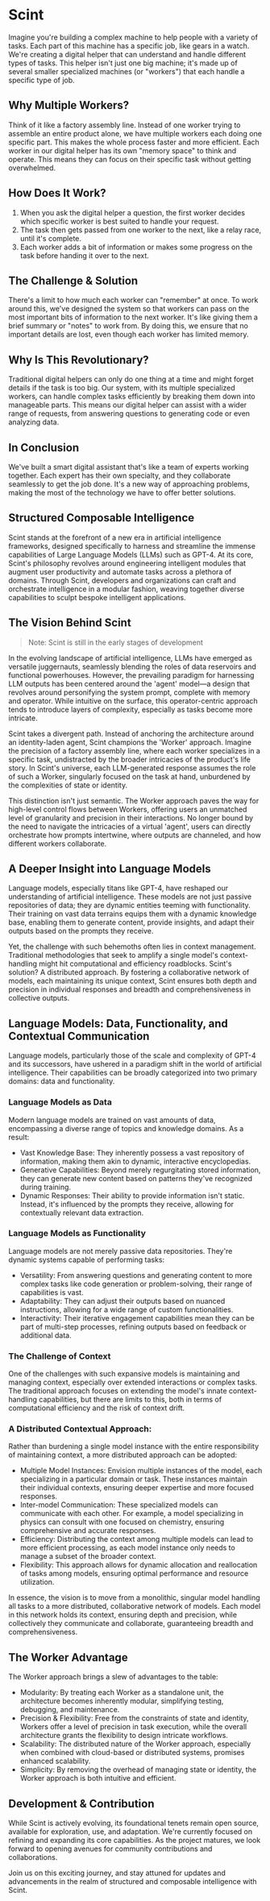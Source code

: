 # Scint

Imagine you're building a complex machine to help people with a variety of tasks. Each part of this machine has a specific job, like gears in a watch. We're creating a digital helper that can understand and handle different types of tasks. This helper isn't just one big machine; it's made up of several smaller specialized machines (or "workers") that each handle a specific type of job.

## Why Multiple Workers?

Think of it like a factory assembly line. Instead of one worker trying to assemble an entire product alone, we have multiple workers each doing one specific part. This makes the whole process faster and more efficient.
Each worker in our digital helper has its own "memory space" to think and operate. This means they can focus on their specific task without getting overwhelmed.

## How Does It Work?

1. When you ask the digital helper a question, the first worker decides which specific worker is best suited to handle your request.
2. The task then gets passed from one worker to the next, like a relay race, until it's complete.
3. Each worker adds a bit of information or makes some progress on the task before handing it over to the next.

## The Challenge & Solution

There's a limit to how much each worker can "remember" at once. To work around this, we've designed the system so that workers can pass on the most important bits of information to the next worker. It's like giving them a brief summary or "notes" to work from.
By doing this, we ensure that no important details are lost, even though each worker has limited memory.

## Why Is This Revolutionary?

Traditional digital helpers can only do one thing at a time and might forget details if the task is too big. Our system, with its multiple specialized workers, can handle complex tasks efficiently by breaking them down into manageable parts. This means our digital helper can assist with a wider range of requests, from answering questions to generating code or even analyzing data.

## In Conclusion

We've built a smart digital assistant that's like a team of experts working together. Each expert has their own specialty, and they collaborate seamlessly to get the job done. It's a new way of approaching problems, making the most of the technology we have to offer better solutions.

## Structured Composable Intelligence

Scint stands at the forefront of a new era in artificial intelligence frameworks, designed specifically to harness and streamline the immense capabilities of Large Language Models (LLMs) such as GPT-4. At its core, Scint's philosophy revolves around engineering intelligent modules that augment user productivity and automate tasks across a plethora of domains. Through Scint, developers and organizations can craft and orchestrate intelligence in a modular fashion, weaving together diverse capabilities to sculpt bespoke intelligent applications.

## The Vision Behind Scint

> Note: Scint is still in the early stages of development

In the evolving landscape of artificial intelligence, LLMs have emerged as versatile juggernauts, seamlessly blending the roles of data reservoirs and functional powerhouses. However, the prevailing paradigm for harnessing LLM outputs has been centered around the 'agent' model—a design that revolves around personifying the system prompt, complete with memory and operator. While intuitive on the surface, this operator-centric approach tends to introduce layers of complexity, especially as tasks become more intricate.

Scint takes a divergent path. Instead of anchoring the architecture around an identity-laden agent, Scint champions the 'Worker' approach. Imagine the precision of a factory assembly line, where each worker specializes in a specific task, undistracted by the broader intricacies of the product's life story. In Scint's universe, each LLM-generated response assumes the role of such a Worker, singularly focused on the task at hand, unburdened by the complexities of state or identity.

This distinction isn't just semantic. The Worker approach paves the way for high-level control flows between Workers, offering users an unmatched level of granularity and precision in their interactions. No longer bound by the need to navigate the intricacies of a virtual 'agent', users can directly orchestrate how prompts intertwine, where outputs are channeled, and how different workers collaborate.

## A Deeper Insight into Language Models

Language models, especially titans like GPT-4, have reshaped our understanding of artificial intelligence. These models are not just passive repositories of data; they are dynamic entities teeming with functionality. Their training on vast data terrains equips them with a dynamic knowledge base, enabling them to generate content, provide insights, and adapt their outputs based on the prompts they receive.

Yet, the challenge with such behemoths often lies in context management. Traditional methodologies that seek to amplify a single model's context-handling might hit computational and efficiency roadblocks. Scint's solution? A distributed approach. By fostering a collaborative network of models, each maintaining its unique context, Scint ensures both depth and precision in individual responses and breadth and comprehensiveness in collective outputs.

## Language Models: Data, Functionality, and Contextual Communication

Language models, particularly those of the scale and complexity of GPT-4 and its successors, have ushered in a paradigm shift in the world of artificial intelligence. Their capabilities can be broadly categorized into two primary domains: data and functionality.

### Language Models as Data

Modern language models are trained on vast amounts of data, encompassing a diverse range of topics and knowledge domains. As a result:

- Vast Knowledge Base: They inherently possess a vast repository of information, making them akin to dynamic, interactive encyclopedias.
- Generative Capabilities: Beyond merely regurgitating stored information, they can generate new content based on patterns they've recognized during training.
- Dynamic Responses: Their ability to provide information isn't static. Instead, it's influenced by the prompts they receive, allowing for contextually relevant data extraction.

### Language Models as Functionality

Language models are not merely passive data repositories. They're dynamic systems capable of performing tasks:

- Versatility: From answering questions and generating content to more complex tasks like code generation or problem-solving, their range of capabilities is vast.
- Adaptability: They can adjust their outputs based on nuanced instructions, allowing for a wide range of custom functionalities.
- Interactivity: Their iterative engagement capabilities mean they can be part of multi-step processes, refining outputs based on feedback or additional data.

### The Challenge of Context

One of the challenges with such expansive models is maintaining and managing context, especially over extended interactions or complex tasks. The traditional approach focuses on extending the model's innate context-handling capabilities, but there are limits to this, both in terms of computational efficiency and the risk of context drift.

### A Distributed Contextual Approach:

Rather than burdening a single model instance with the entire responsibility of maintaining context, a more distributed approach can be adopted:

- Multiple Model Instances: Envision multiple instances of the model, each specializing in a particular domain or task. These instances maintain their individual contexts, ensuring deeper expertise and more focused responses.
- Inter-model Communication: These specialized models can communicate with each other. For example, a model specializing in physics can consult with one focused on chemistry, ensuring comprehensive and accurate responses.
- Efficiency: Distributing the context among multiple models can lead to more efficient processing, as each model instance only needs to manage a subset of the broader context.
- Flexibility: This approach allows for dynamic allocation and reallocation of tasks among models, ensuring optimal performance and resource utilization.

In essence, the vision is to move from a monolithic, singular model handling all tasks to a more distributed, collaborative network of models. Each model in this network holds its context, ensuring depth and precision, while collectively they communicate and collaborate, guaranteeing breadth and comprehensiveness.

## The Worker Advantage

The Worker approach brings a slew of advantages to the table:

- Modularity: By treating each Worker as a standalone unit, the architecture becomes inherently modular, simplifying testing, debugging, and maintenance.
- Precision & Flexibility: Free from the constraints of state and identity, Workers offer a level of precision in task execution, while the overall architecture grants the flexibility to design intricate workflows.
- Scalability: The distributed nature of the Worker approach, especially when combined with cloud-based or distributed systems, promises enhanced scalability.
- Simplicity: By removing the overhead of managing state or identity, the Worker approach is both intuitive and efficient.

## Development & Contribution

While Scint is actively evolving, its foundational tenets remain open source, available for exploration, use, and adaptation. We're currently focused on refining and expanding its core capabilities. As the project matures, we look forward to opening avenues for community contributions and collaborations.

Join us on this exciting journey, and stay attuned for updates and advancements in the realm of structured and composable intelligence with Scint.






